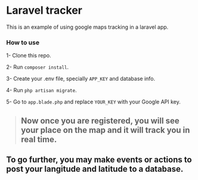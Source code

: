 # Laravel tracker

This is an example of using google maps tracking in a laravel app.

### How to use

1- Clone this repo.

2- Run `composer install`.

3- Create your .env file, specially `APP_KEY` and database info.

4- Run `php artisan migrate`.

5- Go to `app.blade.php` and replace `YOUR_KEY` with your Google API key.

> ## Now once you are registered, you will see your place on the map and it will track you in real time.

## To go further, you may make events or actions to post your langitude and latitude to a database.
